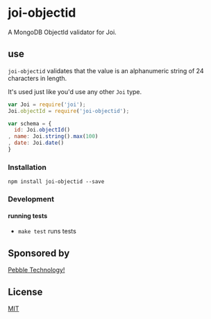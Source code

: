 
# joi-objectid

A MongoDB ObjectId validator for Joi.

## use

`joi-objectid` validates that the value is an alphanumeric string of 24 characters
in length.

It's used just like you'd use any other `Joi` type.

```js
var Joi = require('joi');
Joi.objectId = require('joi-objectid');

var schema = {
  id: Joi.objectId()
, name: Joi.string().max(100)
, date: Joi.date()
}

```

### Installation

```
npm install joi-objectid --save
```

### Development

#### running tests

- `make test` runs tests

## Sponsored by

[Pebble Technology!](https://getpebble.com)

## License

[MIT](https://github.com/pebble/joi-objectid/blob/master/LICENSE)
